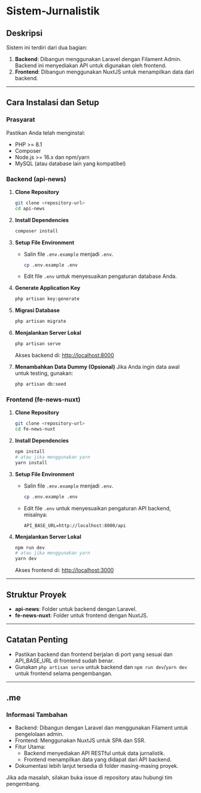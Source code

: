 # Sistem-Jurnalistik

## Deskripsi
Sistem ini terdiri dari dua bagian:
1. **Backend**: Dibangun menggunakan Laravel dengan Filament Admin. Backend ini menyediakan API untuk digunakan oleh frontend.
2. **Frontend**: Dibangun menggunakan NuxtJS untuk menampilkan data dari backend.

---

## Cara Instalasi dan Setup

### Prasyarat
Pastikan Anda telah menginstal:
- PHP >= 8.1
- Composer
- Node.js >= 16.x dan npm/yarn
- MySQL (atau database lain yang kompatibel)

### Backend (api-news)
1. **Clone Repository**
   ```bash
   git clone <repository-url>
   cd api-news
   ```

2. **Install Dependencies**
   ```bash
   composer install
   ```

3. **Setup File Environment**
   - Salin file `.env.example` menjadi `.env`.
     ```bash
     cp .env.example .env
     ```
   - Edit file `.env` untuk menyesuaikan pengaturan database Anda.

4. **Generate Application Key**
   ```bash
   php artisan key:generate
   ```

5. **Migrasi Database**
   ```bash
   php artisan migrate
   ```

6. **Menjalankan Server Lokal**
   ```bash
   php artisan serve
   ```
   Akses backend di: [http://localhost:8000](http://localhost:8000)

7. **Menambahkan Data Dummy (Opsional)**
   Jika Anda ingin data awal untuk testing, gunakan:
   ```bash
   php artisan db:seed
   ```

### Frontend (fe-news-nuxt)
1. **Clone Repository**
   ```bash
   git clone <repository-url>
   cd fe-news-nuxt
   ```

2. **Install Dependencies**
   ```bash
   npm install
   # atau jika menggunakan yarn
   yarn install
   ```

3. **Setup File Environment**
   - Salin file `.env.example` menjadi `.env`.
     ```bash
     cp .env.example .env
     ```
   - Edit file `.env` untuk menyesuaikan pengaturan API backend, misalnya:
     ```env
     API_BASE_URL=http://localhost:8000/api
     ```

4. **Menjalankan Server Lokal**
   ```bash
   npm run dev
   # atau jika menggunakan yarn
   yarn dev
   ```
   Akses frontend di: [http://localhost:3000](http://localhost:3000)

---

## Struktur Proyek
- **api-news**: Folder untuk backend dengan Laravel.
- **fe-news-nuxt**: Folder untuk frontend dengan NuxtJS.

---

## Catatan Penting
- Pastikan backend dan frontend berjalan di port yang sesuai dan API_BASE_URL di frontend sudah benar.
- Gunakan `php artisan serve` untuk backend dan `npm run dev`/`yarn dev` untuk frontend selama pengembangan.

---

## .me

### Informasi Tambahan
- Backend: Dibangun dengan Laravel dan menggunakan Filament untuk pengelolaan admin.
- Frontend: Menggunakan NuxtJS untuk SPA dan SSR.
- Fitur Utama:
  - Backend menyediakan API RESTful untuk data jurnalistik.
  - Frontend menampilkan data yang didapat dari API backend.
- Dokumentasi lebih lanjut tersedia di folder masing-masing proyek.

Jika ada masalah, silakan buka issue di repository atau hubungi tim pengembang.

